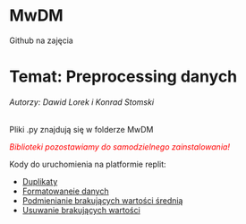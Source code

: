 # MwDM
Github na zajęcia <br>
<h1>Temat: Preprocessing danych</h1>
<h6>Autorzy: Dawid Lorek i Konrad Stomski</h6>
<p>Pliki .py znajdują się w folderze MwDM </p>
<p><i style="color:red;">Biblioteki pozostawiamy do samodzielnego zainstalowania!</i></p>
<p>Kody do uruchomienia na platformie replit:</p><ul>
<li><a href="https://replit.com/@dawidl4/duplikaty#main.py" target="_blank">Duplikaty</a></li>
<li><a href="https://replit.com/@dawidl4/formatowanie#main.py" target="_blank">Formatowaneie danych</a></li>
<li><a href="https://replit.com/@dawidl4/podmiana#main.py" target="_blank">Podmienianie brakujących wartości średnią</a></li>
<li><a href="https://replit.com/@KonradStomski/MwDM#main.py" target="_blank">Usuwanie brakujących wartości</a></li>
</ul>
